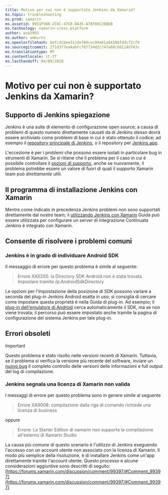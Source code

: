 ```yaml
---
title: Motivo per cui non è supportato Jenkins da Xamarin?
ms.topic: troubleshooting
ms.prod: xamarin
ms.assetid: 9951F980-2C6C-47C0-8A35-A78F06C20BEB
ms.technology: xamarin-cross-platform
author: asb3993
ms.author: amburns
ms.openlocfilehash: befcdcbee3114e760cec94a61a84106fddc72cf9
ms.sourcegitcommit: 271d3f7ea4abfcf87734d2c747a68cb8114d743c
ms.translationtype: MT
ms.contentlocale: it-IT
ms.lasthandoff: 04/08/2018
---
```

# <a name="why-isnt-jenkins-supported-by-xamarin"></a>Motivo per cui non è supportato Jenkins da Xamarin?

## <a name="jenkins-support-explanation"></a>Supporto di Jenkins spiegazione

Jenkins è una suite di elemento di configurazione open source; a causa di problemi di questo numero direttamente causati da di Jenkins *stesso* dovrà essere archiviato come problemi di base in cui è stato ottenuto il codice; ad esempio il [repository principale di Jenkins](https://github.com/jenkinsci/jenkins), o il repository per [ Jenkins.app](https://github.com/stisti/jenkins-app).

L'eccezione è per i problemi che possono essere isolati in particolare bug in strumenti di Xamarin. Se si ritiene che il problema per il caso in cui è possibile controllare il [opzioni di supporto](~/cross-platform/troubleshooting/support-options.md), anche se nuovamente, il problema potrebbe essere un valore di fuori di quali il supporto Xamarin team può *direttamente* utili.

## <a name="setup-jenkins-with-xamarin"></a>Il programma di installazione Jenkins con Xamarin

Mentre come indicato in precedenza Jenkins problemi non sono supportati direttamente dal nostro team; il [utilizzando Jenkins con Xamarin](~/tools/ci/jenkins-walkthrough.md) Guida può essere utilizzata per configurare un server di integrazione Continuata Jenkins è integrato con Xamarin. 

## <a name="fixes-for-common-issues"></a>Consente di risolvere i problemi comuni
### <a name="jenkins-is-unable-to-find-the-android-sdk"></a>Jenkins è in grado di individuare Android SDK

Il messaggio di errore per questo problema è simile al seguente:

> Errore XA5205: la Directory SDK Android non è stata trovata. Impostare tramite /p:AndroidSdkDirectory

Le opzioni per l'impostazione della posizione di SDK possono variare a seconda del plug-in Jenkins Android esatta in uso; si consiglia di cercare come impostare questa proprietà è nella Guida di plug-in. Ad esempio; il [plug-in dell'emulatore di Android](https://wiki.jenkins-ci.org/display/JENKINS/Android+Emulator+Plugin#AndroidEmulatorPlugin-Systemconfiguration) cerca automaticamente il SDK, ma se non viene trovata; il percorso può essere impostato anche tramite la pagina di configurazione del sistema Jenkins per tale plug-in. 


## <a name="deprecated-errors"></a>Errori obsoleti

> [!IMPORTANT]
> Questo problema è stato risolto nelle versioni recenti di Xamarin. Tuttavia, se il problema si verifica la versione più recente del software, inviare un [nuovo bug](~/cross-platform/troubleshooting/questions/howto-file-bug.md) il completo controllo delle versioni delle informazioni e full output del log di compilazione.



### <a name="jenkins-reports-an-invalid-xamarin-license"></a>Jenkins segnala una licenza di Xamarin non valida
I messaggi di errore per questo problema sono in genere simile al seguente

> Errore XA9008: compilazione dalla riga di comando richiede una licenza di business

oppure

> Errore: La Starter Edition di xamarin non supporta la compilazione all'esterno di Xamarin Studio 

La causa più comune di questo scenario è l'utilizzo di Jenkins eseguendo l'accesso con un account utente non associato con la licenza di Xamarin. Il modo più semplice della risoluzione, è di installare Jenkins come un'app direttamente tramite l'account utente. Questo processo e alcune considerazioni aggiuntive sono descritti di seguito: [https://forums.xamarin.com/discussion/comment/99397/#Comment_99397](https://forums.xamarin.com/discussion/comment/99397/#Comment_99397)
